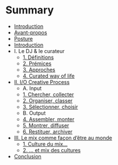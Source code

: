 # Summary

* [Introduction](README.md)
* [Avant-propos](avant-propos.md)
* [Posture](posture.md)
* [Introduction](introduction.md)
* I. Le DJ & le curateur
   * [1. Définitions](part1/1-definitions.md)
   * [2. Prémices](part1/2-premices.md)
   * [3. Approches](part1/3-approches.md)
   * [4. Curated way of life](part1/4-curated-way-of-life.md)
* [II. I/O Creative Process](part2/io-creative-process.md)
   * A. Input
   * [1. Chercher, collecter](part2/1-chercher-collecter.md)
   * [2. Organiser, classer](part2/2-organiser-classer.md)
   * [3. Sélectionner, choisir](part2/3-selectionner-choisir.md)
   * B. Output
   * [4. Assembler, monter](part2/4-assembler-monter.md)
   * [5. Montrer, diffuser](part2/5-montrer-diffuser.md)
   * [6. Restituer, archiver](part2/6-restituer-archiver.md)
* [III. Le mix comme façon d’être au monde](part3/mix-comme-facon-etre-au-monde.md)
   * [1. Culture du mix…](part3/1-culture-mix.md)
   * [2. … et mix des cultures](part3/2-mix-cultures.md)
* [Conclusion](conclusion.md)
